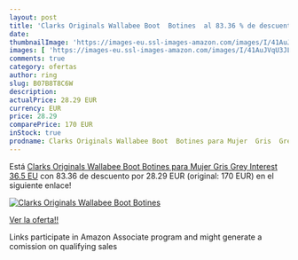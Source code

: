 ```yaml
---
layout: post
title: 'Clarks Originals Wallabee Boot  Botines  al 83.36 % de descuento'
date: 
thumbnailImage: 'https://images-eu.ssl-images-amazon.com/images/I/41AuJVqU3JL._SL200_.jpg'
images: [ 'https://images-eu.ssl-images-amazon.com/images/I/41AuJVqU3JL._SL200_.jpg' ]
comments: true
category: ofertas
author: ring
slug: B07B8T8C6W
description:
actualPrice: 28.29 EUR
currency: EUR
price: 28.29
comparePrice: 170 EUR
inStock: true
prodname: Clarks Originals Wallabee Boot  Botines para Mujer  Gris  Grey Interest   36.5 EU
---
```


Está [Clarks Originals Wallabee Boot  Botines para Mujer  Gris  Grey Interest   36.5 EU](https://www.amazon.es/dp/B07B8T8C6W/?tag=tolees-21) con 83.36 de descuento por 28.29 EUR (original: 170 EUR) en el siguiente enlace!

[![Clarks Originals Wallabee Boot  Botines ](https://images-eu.ssl-images-amazon.com/images/I/41AuJVqU3JL._SL200_.jpg)](https://www.amazon.es/dp/B07B8T8C6W/?tag=tolees-21)

[Ver la oferta!!](https://www.amazon.es/dp/B07B8T8C6W/?tag=tolees-21)

Links participate in Amazon Associate program and might generate a comission on qualifying sales


